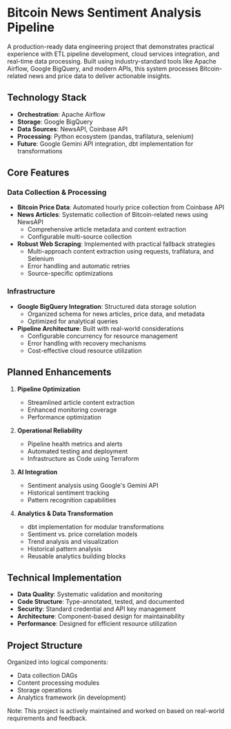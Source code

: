 # Bitcoin News Sentiment Analysis Pipeline

A production-ready data engineering project that demonstrates practical experience with ETL pipeline development, cloud services integration, and real-time data processing. Built using industry-standard tools like Apache Airflow, Google BigQuery, and modern APIs, this system processes Bitcoin-related news and price data to deliver actionable insights.

## Technology Stack

- **Orchestration**: Apache Airflow
- **Storage**: Google BigQuery
- **Data Sources**: NewsAPI, Coinbase API
- **Processing**: Python ecosystem (pandas, trafilatura, selenium)
- **Future**: Google Gemini API integration, dbt implementation for transformations

## Core Features

### Data Collection & Processing
- **Bitcoin Price Data**: Automated hourly price collection from Coinbase API
- **News Articles**: Systematic collection of Bitcoin-related news using NewsAPI
  - Comprehensive article metadata and content extraction
  - Configurable multi-source collection
- **Robust Web Scraping**: Implemented with practical fallback strategies
  - Multi-approach content extraction using requests, trafilatura, and Selenium
  - Error handling and automatic retries
  - Source-specific optimizations

### Infrastructure
- **Google BigQuery Integration**: Structured data storage solution
  - Organized schema for news articles, price data, and metadata
  - Optimized for analytical queries
- **Pipeline Architecture**: Built with real-world considerations
  - Configurable concurrency for resource management
  - Error handling with recovery mechanisms
  - Cost-effective cloud resource utilization

## Planned Enhancements

1. **Pipeline Optimization**
   - Streamlined article content extraction
   - Enhanced monitoring coverage
   - Performance optimization

2. **Operational Reliability**
   - Pipeline health metrics and alerts
   - Automated testing and deployment
   - Infrastructure as Code using Terraform

3. **AI Integration**
   - Sentiment analysis using Google's Gemini API
   - Historical sentiment tracking
   - Pattern recognition capabilities

4. **Analytics & Data Transformation**
   - dbt implementation for modular transformations
   - Sentiment vs. price correlation models
   - Trend analysis and visualization
   - Historical pattern analysis
   - Reusable analytics building blocks

## Technical Implementation

- **Data Quality**: Systematic validation and monitoring
- **Code Structure**: Type-annotated, tested, and documented
- **Security**: Standard credential and API key management
- **Architecture**: Component-based design for maintainability
- **Performance**: Designed for efficient resource utilization

## Project Structure

Organized into logical components:
- Data collection DAGs
- Content processing modules
- Storage operations
- Analytics framework (in development)

Note: This project is actively maintained and worked on based on real-world requirements and feedback.